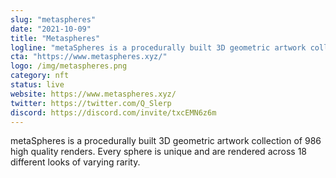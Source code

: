 ```yaml
---
slug: "metaspheres"
date: "2021-10-09"
title: "Metaspheres"
logline: "metaSpheres is a procedurally built 3D geometric artwork collection of 986 high quality renders.  Every sphere is unique and are rendered across 18 different looks of varying rarity."
cta: "https://www.metaspheres.xyz/"
logo: /img/metaspheres.png
category: nft
status: live
website: https://www.metaspheres.xyz/
twitter: https://twitter.com/Q_Slerp
discord: https://discord.com/invite/txcEMN6z6m
---
```


metaSpheres is a procedurally built 3D geometric artwork collection of 986 high quality renders. Every sphere is unique and are rendered across 18 different looks of varying rarity.
